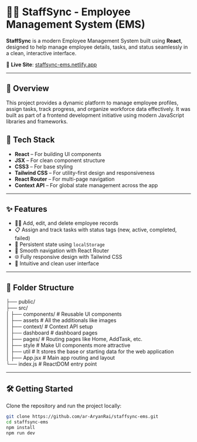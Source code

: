 # 👨‍💼 StaffSync - Employee Management System (EMS)

**StaffSync** is a modern Employee Management System built using **React**, designed to help manage employee details, tasks, and status seamlessly in a clean, interactive interface.

🔗 **Live Site**: [staffsync-ems.netlify.app](https://staffsync-ems.netlify.app/)

---

## 📌 Overview

This project provides a dynamic platform to manage employee profiles, assign tasks, track progress, and organize workforce data effectively. It was built as part of a frontend development initiative using modern JavaScript libraries and frameworks.

## 🚀 Tech Stack

- **React** – For building UI components
- **JSX** – For clean component structure
- **CSS3** – For base styling
- **Tailwind CSS** – For utility-first design and responsiveness
- **React Router** – For multi-page navigation
- **Context API** – For global state management across the app

---

## ✨ Features

- 🧑‍💼 Add, edit, and delete employee records  
- 📋 Assign and track tasks with status tags (new, active, completed, failed)  
- 📂 Persistent state using `localStorage`  
- 🔄 Smooth navigation with React Router  
- 🌐 Fully responsive design with Tailwind CSS  
- 🎨 Intuitive and clean user interface  

---

## 📁 Folder Structure

├── public/ <br />
├── src/ <br />
│ ├── components/ # Reusable UI components <br />
│ ├── assets # All the additionals like images <br />
│ ├── context/ # Context API setup <br />
│ ├── dashboard # dashboard pages <br/>
│ ├── pages/ # Routing pages like Home, AddTask, etc. <br />
│ ├── style # Make UI components more attractive <br/>
│ ├── util # It stores the base or starting data for the web application <br/>
│ ├── App.jsx # Main app routing and layout <br />
└── index.js # ReactDOM entry point <br />

---

## 🛠️ Getting Started

Clone the repository and run the project locally:

```bash
git clone https://github.com/ar-AryanRai/staffsync-ems.git
cd staffsync-ems
npm install
npm run dev
```

